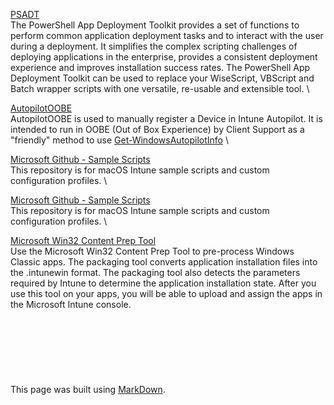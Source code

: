 
[PSADT](https://allnewandimproved.psappdeploytoolkit.com/)\
The PowerShell App Deployment Toolkit provides a set of functions to perform common application deployment tasks and to interact with the user during a deployment. It simplifies the complex scripting challenges of deploying applications in the enterprise, provides a consistent deployment experience and improves installation success rates. The PowerShell App Deployment Toolkit can be used to replace your WiseScript, VBScript and Batch wrapper scripts with one versatile, re-usable and extensible tool.
\

[AutopilotOOBE](https://autopilotoobe.osdeploy.com/)\
AutopilotOOBE is used to manually register a Device in Intune Autopilot.  It is intended to run in OOBE (Out of Box Experience) by Client Support as a "friendly" method to use [Get-WindowsAutopilotInfo](https://www.powershellgallery.com/packages/Get-WindowsAutoPilotInfo)
\

[Microsoft Github - Sample Scripts](https://github.com/microsoft/shell-intune-samples/tree/master/macOS)\
This repository is for macOS Intune sample scripts and custom configuration profiles.
\

[Microsoft Github - Sample Scripts](https://github.com/microsoft/shell-intune-samples/tree/master/Linux)\
This repository is for macOS Intune sample scripts and custom configuration profiles.
\

[Microsoft Win32 Content Prep Tool](https://github.com/microsoft/Microsoft-Win32-Content-Prep-Tool)\
Use the Microsoft Win32 Content Prep Tool to pre-process Windows Classic apps. The packaging tool converts application installation files into the .intunewin format. The packaging tool also detects the parameters required by Intune to determine the application installation state. After you use this tool on your apps, you will be able to upload and assign the apps in the Microsoft Intune console.
\
\
\
\
\
\
\
\
This page was built using [MarkDown](https://docs.github.com/en/get-started/writing-on-github/getting-started-with-writing-and-formatting-on-github/basic-writing-and-formatting-syntax/).